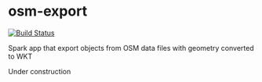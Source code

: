 # osm-export

[![Build Status](https://travis-ci.com/vasnake/osm-export.svg?branch=master)](https://travis-ci.com/vasnake/osm-export)

Spark app that export objects from OSM data files with geometry converted to WKT

Under construction
